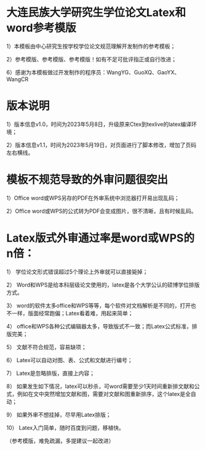 # 大连民族大学研究生学位论文Latex和word参考模版

1）本模板由中心研究生按学校学位论文规范理解开发制作的参考模板；

2）参考模版、参考模版、参考模版！如有不足可批评指正或自行改进；

6）感谢为本模板做过开发制作的程序员：WangYG、GuoXQ、GaoYX、WangCR

# 版本说明
1）版本信息v1.0，时间为2023年5月8日，升级原来Ctex到texlive的latex编译环境；

2）版本信息v1.1，时间为2023年5月19日，对页面进行了脚本修改，增加了页码左右横线。

# 模板不规范导致的外审问题很突出

1）Office word或WPS另存的PDF在外审系统中浏览器打开易出现乱码；

2）Office word或WPS的公式转为PDF会变成图片，很不清晰，且有时候乱码。

# Latex版式外审通过率是word或WPS的n倍：

1）	学位论文形式错误超过5个理论上外审就可以直接毙掉；

2）	Word和WPS是给本科层级论文使用的，latex是各个大学公认的硕博学位排版方式。

3）	word的软件太多office和WPS等等，每个软件对文档解析是不同的，打开也不一样，版面经常跑偏；Latex看着难，用起来简单；

4）	office和WPS各种公式编辑器太多，导致版式不一致；而Latex公式标准，排版完美；

5）	文献不符合规范，容易缺项；

6）	Latex可以自动对图、表、公式和文献进行编号；

7）	Latex是忽略排版，直接上内容；

8）	如果发生如下情况，latex可以秒杀，可word需要至少1天时间重新排文献和公式，例如在文中突然增加文献和图，需要对文献和图重新排序，这个latex是全自动；

9）	如果外审不想挂掉，尽早用Latex排版；

10）	Latex入门简单，随时百度到问题，移植快。

（参考模版，难免疏漏，多提建议一起改进）
